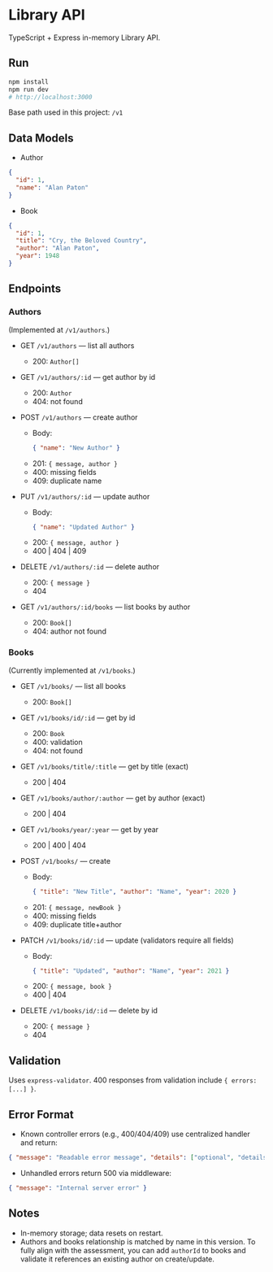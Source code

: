 # Library API

TypeScript + Express in-memory Library API.

## Run

```bash
npm install
npm run dev
# http://localhost:3000
```

Base path used in this project: `/v1`

## Data Models

- Author
```json
{
  "id": 1,
  "name": "Alan Paton"
}
```

- Book
```json
{
  "id": 1,
  "title": "Cry, the Beloved Country",
  "author": "Alan Paton",
  "year": 1948
}
```

## Endpoints

### Authors
(Implemented at `/v1/authors`.)

- GET `/v1/authors` — list all authors
  - 200: `Author[]`

- GET `/v1/authors/:id` — get author by id
  - 200: `Author`
  - 404: not found

- POST `/v1/authors` — create author
  - Body:
    ```json
    { "name": "New Author" }
    ```
  - 201: `{ message, author }`
  - 400: missing fields
  - 409: duplicate name

- PUT `/v1/authors/:id` — update author
  - Body:
    ```json
    { "name": "Updated Author" }
    ```
  - 200: `{ message, author }`
  - 400 | 404 | 409

- DELETE `/v1/authors/:id` — delete author
  - 200: `{ message }`
  - 404

- GET `/v1/authors/:id/books` — list books by author
  - 200: `Book[]`
  - 404: author not found

### Books
(Currently implemented at `/v1/books`.)

- GET `/v1/books/` — list all books
  - 200: `Book[]`

- GET `/v1/books/id/:id` — get by id
  - 200: `Book`
  - 400: validation
  - 404: not found

- GET `/v1/books/title/:title` — get by title (exact)
  - 200 | 404

- GET `/v1/books/author/:author` — get by author (exact)
  - 200 | 404

- GET `/v1/books/year/:year` — get by year
  - 200 | 400 | 404

- POST `/v1/books/` — create
  - Body:
    ```json
    { "title": "New Title", "author": "Name", "year": 2020 }
    ```
  - 201: `{ message, newBook }`
  - 400: missing fields
  - 409: duplicate title+author

- PATCH `/v1/books/id/:id` — update (validators require all fields)
  - Body:
    ```json
    { "title": "Updated", "author": "Name", "year": 2021 }
    ```
  - 200: `{ message, book }`
  - 400 | 404

- DELETE `/v1/books/id/:id` — delete by id
  - 200: `{ message }`
  - 404

## Validation
Uses `express-validator`. 400 responses from validation include `{ errors: [...] }`.

## Error Format
- Known controller errors (e.g., 400/404/409) use centralized handler and return:
```json
{ "message": "Readable error message", "details": ["optional", "details"] }
```
- Unhandled errors return 500 via middleware:
```json
{ "message": "Internal server error" }
```

## Notes
- In-memory storage; data resets on restart.
- Authors and books relationship is matched by name in this version. To fully align with the assessment, you can add `authorId` to books and validate it references an existing author on create/update.
